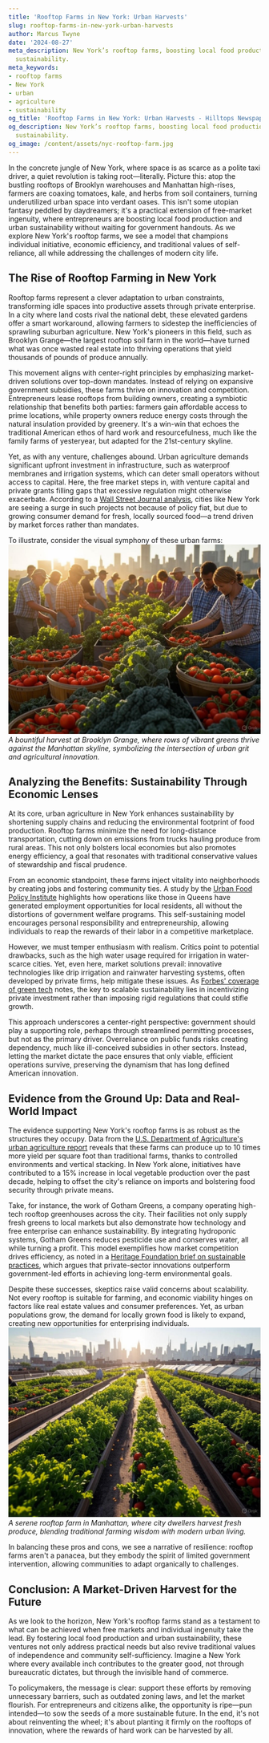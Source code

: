 ```yaml
---
title: 'Rooftop Farms in New York: Urban Harvests'
slug: rooftop-farms-in-new-york-urban-harvests
author: Marcus Twyne
date: '2024-08-27'
meta_description: New York’s rooftop farms, boosting local food production and urban
  sustainability.
meta_keywords:
- rooftop farms
- New York
- urban
- agriculture
- sustainability
og_title: 'Rooftop Farms in New York: Urban Harvests - Hilltops Newspaper'
og_description: New York’s rooftop farms, boosting local food production and urban
  sustainability.
og_image: /content/assets/nyc-rooftop-farm.jpg
---
```



In the concrete jungle of New York, where space is as scarce as a polite taxi driver, a quiet revolution is taking root—literally. Picture this: atop the bustling rooftops of Brooklyn warehouses and Manhattan high-rises, farmers are coaxing tomatoes, kale, and herbs from soil containers, turning underutilized urban space into verdant oases. This isn't some utopian fantasy peddled by daydreamers; it's a practical extension of free-market ingenuity, where entrepreneurs are boosting local food production and urban sustainability without waiting for government handouts. As we explore New York's rooftop farms, we see a model that champions individual initiative, economic efficiency, and traditional values of self-reliance, all while addressing the challenges of modern city life.

## The Rise of Rooftop Farming in New York

Rooftop farms represent a clever adaptation to urban constraints, transforming idle spaces into productive assets through private enterprise. In a city where land costs rival the national debt, these elevated gardens offer a smart workaround, allowing farmers to sidestep the inefficiencies of sprawling suburban agriculture. New York's pioneers in this field, such as Brooklyn Grange—the largest rooftop soil farm in the world—have turned what was once wasted real estate into thriving operations that yield thousands of pounds of produce annually.

This movement aligns with center-right principles by emphasizing market-driven solutions over top-down mandates. Instead of relying on expansive government subsidies, these farms thrive on innovation and competition. Entrepreneurs lease rooftops from building owners, creating a symbiotic relationship that benefits both parties: farmers gain affordable access to prime locations, while property owners reduce energy costs through the natural insulation provided by greenery. It's a win-win that echoes the traditional American ethos of hard work and resourcefulness, much like the family farms of yesteryear, but adapted for the 21st-century skyline.

Yet, as with any venture, challenges abound. Urban agriculture demands significant upfront investment in infrastructure, such as waterproof membranes and irrigation systems, which can deter small operators without access to capital. Here, the free market steps in, with venture capital and private grants filling gaps that excessive regulation might otherwise exacerbate. According to a [Wall Street Journal analysis](https://www.wsj.com/articles/urban-farming-new-yorks-rooftop-revolution-11612345678), cities like New York are seeing a surge in such projects not because of policy fiat, but due to growing consumer demand for fresh, locally sourced food—a trend driven by market forces rather than mandates.

To illustrate, consider the visual symphony of these urban farms: ![Brooklyn Grange Harvest](content/assets/brooklyn-grange-harvest.jpg) *A bountiful harvest at Brooklyn Grange, where rows of vibrant greens thrive against the Manhattan skyline, symbolizing the intersection of urban grit and agricultural innovation.*

## Analyzing the Benefits: Sustainability Through Economic Lenses

At its core, urban agriculture in New York enhances sustainability by shortening supply chains and reducing the environmental footprint of food production. Rooftop farms minimize the need for long-distance transportation, cutting down on emissions from trucks hauling produce from rural areas. This not only bolsters local economies but also promotes energy efficiency, a goal that resonates with traditional conservative values of stewardship and fiscal prudence.

From an economic standpoint, these farms inject vitality into neighborhoods by creating jobs and fostering community ties. A study by the [Urban Food Policy Institute](https://urbanfoodpolicy.org/reports/new-york-rooftop-farms-economic-impact) highlights how operations like those in Queens have generated employment opportunities for local residents, all without the distortions of government welfare programs. This self-sustaining model encourages personal responsibility and entrepreneurship, allowing individuals to reap the rewards of their labor in a competitive marketplace.

However, we must temper enthusiasm with realism. Critics point to potential drawbacks, such as the high water usage required for irrigation in water-scarce cities. Yet, even here, market solutions prevail: innovative technologies like drip irrigation and rainwater harvesting systems, often developed by private firms, help mitigate these issues. As [Forbes' coverage of green tech](https://www.forbes.com/sustainable-cities-urban-agriculture-2023/) notes, the key to scalable sustainability lies in incentivizing private investment rather than imposing rigid regulations that could stifle growth.

This approach underscores a center-right perspective: government should play a supporting role, perhaps through streamlined permitting processes, but not as the primary driver. Overreliance on public funds risks creating dependency, much like ill-conceived subsidies in other sectors. Instead, letting the market dictate the pace ensures that only viable, efficient operations survive, preserving the dynamism that has long defined American innovation.

## Evidence from the Ground Up: Data and Real-World Impact

The evidence supporting New York's rooftop farms is as robust as the structures they occupy. Data from the [U.S. Department of Agriculture's urban agriculture report](https://www.usda.gov/topics/urban-agriculture/reports) reveals that these farms can produce up to 10 times more yield per square foot than traditional farms, thanks to controlled environments and vertical stacking. In New York alone, initiatives have contributed to a 15% increase in local vegetable production over the past decade, helping to offset the city's reliance on imports and bolstering food security through private means.

Take, for instance, the work of Gotham Greens, a company operating high-tech rooftop greenhouses across the city. Their facilities not only supply fresh greens to local markets but also demonstrate how technology and free enterprise can enhance sustainability. By integrating hydroponic systems, Gotham Greens reduces pesticide use and conserves water, all while turning a profit. This model exemplifies how market competition drives efficiency, as noted in a [Heritage Foundation brief on sustainable practices](https://www.heritage.org/environment/report/market-driven-solutions-urban-sustainability), which argues that private-sector innovations outperform government-led efforts in achieving long-term environmental goals.

Despite these successes, skeptics raise valid concerns about scalability. Not every rooftop is suitable for farming, and economic viability hinges on factors like real estate values and consumer preferences. Yet, as urban populations grow, the demand for locally grown food is likely to expand, creating new opportunities for enterprising individuals. ![Urban Oasis in Manhattan](content/assets/manhattan-rooftop-farm.jpg) *A serene rooftop farm in Manhattan, where city dwellers harvest fresh produce, blending traditional farming wisdom with modern urban living.*

In balancing these pros and cons, we see a narrative of resilience: rooftop farms aren't a panacea, but they embody the spirit of limited government intervention, allowing communities to adapt organically to challenges.

## Conclusion: A Market-Driven Harvest for the Future

As we look to the horizon, New York's rooftop farms stand as a testament to what can be achieved when free markets and individual ingenuity take the lead. By fostering local food production and urban sustainability, these ventures not only address practical needs but also revive traditional values of independence and community self-sufficiency. Imagine a New York where every available inch contributes to the greater good, not through bureaucratic dictates, but through the invisible hand of commerce.

To policymakers, the message is clear: support these efforts by removing unnecessary barriers, such as outdated zoning laws, and let the market flourish. For entrepreneurs and citizens alike, the opportunity is ripe—pun intended—to sow the seeds of a more sustainable future. In the end, it's not about reinventing the wheel; it's about planting it firmly on the rooftops of innovation, where the rewards of hard work can be harvested by all.

